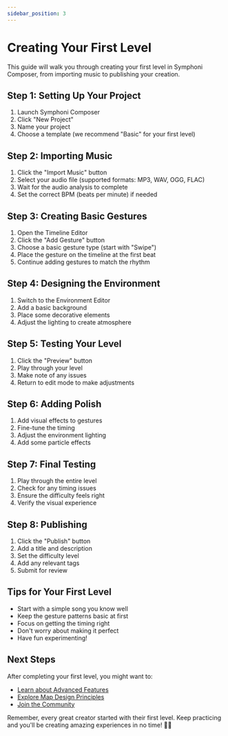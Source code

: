 ```yaml
---
sidebar_position: 3
---
```


# Creating Your First Level

This guide will walk you through creating your first level in Symphoni Composer, from importing music to publishing your creation.

## Step 1: Setting Up Your Project

1. Launch Symphoni Composer
2. Click "New Project"
3. Name your project
4. Choose a template (we recommend "Basic" for your first level)

## Step 2: Importing Music

1. Click the "Import Music" button
2. Select your audio file (supported formats: MP3, WAV, OGG, FLAC)
3. Wait for the audio analysis to complete
4. Set the correct BPM (beats per minute) if needed

## Step 3: Creating Basic Gestures

1. Open the Timeline Editor
2. Click the "Add Gesture" button
3. Choose a basic gesture type (start with "Swipe")
4. Place the gesture on the timeline at the first beat
5. Continue adding gestures to match the rhythm

## Step 4: Designing the Environment

1. Switch to the Environment Editor
2. Add a basic background
3. Place some decorative elements
4. Adjust the lighting to create atmosphere

## Step 5: Testing Your Level

1. Click the "Preview" button
2. Play through your level
3. Make note of any issues
4. Return to edit mode to make adjustments

## Step 6: Adding Polish

1. Add visual effects to gestures
2. Fine-tune the timing
3. Adjust the environment lighting
4. Add some particle effects

## Step 7: Final Testing

1. Play through the entire level
2. Check for any timing issues
3. Ensure the difficulty feels right
4. Verify the visual experience

## Step 8: Publishing

1. Click the "Publish" button
2. Add a title and description
3. Set the difficulty level
4. Add any relevant tags
5. Submit for review

## Tips for Your First Level

- Start with a simple song you know well
- Keep the gesture patterns basic at first
- Focus on getting the timing right
- Don't worry about making it perfect
- Have fun experimenting!

## Next Steps

After completing your first level, you might want to:

- [Learn about Advanced Features](/symphoni-composer/docs/advanced-features)
- [Explore Map Design Principles](/symphoni-composer/docs/map-design)
- [Join the Community](/symphoni-composer/docs/community)

Remember, every great creator started with their first level. Keep practicing and you'll be creating amazing experiences in no time! 🎵✨ 